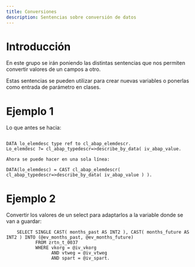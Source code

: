 ```yaml
---
title: Conversiones
description: Sentencias sobre conversión de datos
---
```


# Introducción

En este grupo se irán poniendo las distintas sentencias que nos permiten convertir valores de un campos a otro.

Estas sentencias se pueden utilizar para crear nuevas variables o ponerlas como entrada de parámetro en clases.

# Ejemplo 1

Lo que antes se hacia:

```tpl

DATA lo_elemdesc type ref to cl_abap_elemdescr.
Lo_elemdesc ?= cl_abap_typedescr=>describe_by_data( iv_abap_value.

Ahora se puede hacer en una sola línea:

DATA(lo_elemdesc) = CAST cl_abap_elemdescr( cl_abap_typedescr=>describe_by_data( iv_abap_value ) ).
```

# Ejemplo 2

Convertir los valores de un select para adaptarlos a la variable donde se van a guardar:

```tpl
    SELECT SINGLE CAST( months_past AS INT2 ), CAST( months_future AS INT2 ) INTO (@ev_months_past, @ev_months_future)
           FROM zrtn_t_0037
           WHERE vkorg = @iv_vkorg
                 AND vtweg = @iv_vtweg
                 AND spart = @iv_spart.
```